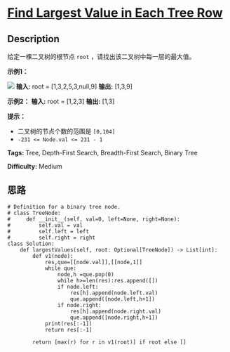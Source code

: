 # [Find Largest Value in Each Tree Row][title]

## Description

给定一棵二叉树的根节点 `root` ，请找出该二叉树中每一层的最大值。



**示例1：**

![](https://assets.leetcode.com/uploads/2020/08/21/largest_e1.jpg)
            **输入:** root = [1,3,2,5,3,null,9]    **输出:** [1,3,9]    

**示例2：**
            **输入:** root = [1,2,3]    **输出:** [1,3]    



**提示：**

  * 二叉树的节点个数的范围是 `[0,104]`
  * `-231 <= Node.val <= 231 - 1`




**Tags:** Tree, Depth-First Search, Breadth-First Search, Binary Tree

**Difficulty:** Medium

## 思路

``` python3
# Definition for a binary tree node.
# class TreeNode:
#     def __init__(self, val=0, left=None, right=None):
#         self.val = val
#         self.left = left
#         self.right = right
class Solution:
    def largestValues(self, root: Optional[TreeNode]) -> List[int]:
        def v1(node):
            res,que=[[node.val]],[[node,1]]
            while que:
                node,h =que.pop(0)
                while h>=len(res):res.append([])
                if node.left: 
                    res[h].append(node.left.val)
                    que.append([node.left,h+1])
                if node.right:
                    res[h].append(node.right.val)
                    que.append([node.right,h+1])  
            print(res[:-1])
            return res[:-1]  

        return [max(r) for r in v1(root)] if root else []          
```

[title]: https://leetcode-cn.com/problems/find-largest-value-in-each-tree-row
